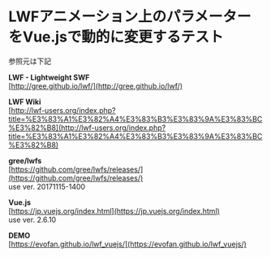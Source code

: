 ﻿# LWFアニメーション上のパラメーターをVue.jsで動的に変更するテスト
参照元は下記

**LWF - Lightweight SWF**  
[http://gree.github.io/lwf/](http://gree.github.io/lwf/)

**LWF Wiki**  
[http://lwf-users.org/index.php?title=%E3%83%A1%E3%82%A4%E3%83%B3%E3%83%9A%E3%83%BC%E3%82%B8](http://lwf-users.org/index.php?title=%E3%83%A1%E3%82%A4%E3%83%B3%E3%83%9A%E3%83%BC%E3%82%B8)

**gree/lwfs**  
[https://github.com/gree/lwfs/releases/](https://github.com/gree/lwfs/releases/)  
use ver. 20171115-1400  

**Vue.js**  
[https://jp.vuejs.org/index.html](https://jp.vuejs.org/index.html)  
use ver. 2.6.10  

**DEMO**   
[https://evofan.github.io/lwf_vuejs/](https://evofan.github.io/lwf_vuejs/)  
